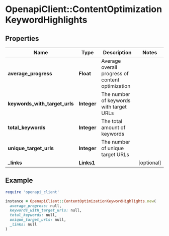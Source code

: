 # OpenapiClient::ContentOptimizationKeywordHighlights

## Properties

| Name | Type | Description | Notes |
| ---- | ---- | ----------- | ----- |
| **average_progress** | **Float** | Average overall progress of content optimization |  |
| **keywords_with_target_urls** | **Integer** | The number of keywords with target URLs |  |
| **total_keywords** | **Integer** | The total amount of keywords |  |
| **unique_target_urls** | **Integer** | The number of unique target URLs |  |
| **_links** | [**Links1**](Links1.md) |  | [optional] |

## Example

```ruby
require 'openapi_client'

instance = OpenapiClient::ContentOptimizationKeywordHighlights.new(
  average_progress: null,
  keywords_with_target_urls: null,
  total_keywords: null,
  unique_target_urls: null,
  _links: null
)
```

